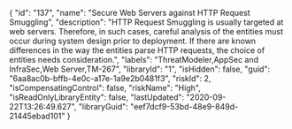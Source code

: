 {
  "id": "137",
  "name": "Secure Web Servers against HTTP Request Smuggling",
  "description": "HTTP Request Smuggling is usually targeted at web servers. Therefore, in such cases, careful analysis of the entities must occur during system design prior to deployment. If there are known differences in the way the entities parse HTTP requests, the choice of entities needs consideration.",
  "labels": "ThreatModeler,AppSec and InfraSec,Web Server,TM-267",
  "libraryId": "1",
  "isHidden": false,
  "guid": "6aa8ac0b-bffb-4e0c-a17e-1a9e2b0481f3",
  "riskId": 2,
  "isCompensatingControl": false,
  "riskName": "High",
  "isReadOnlyLibraryEntity": false,
  "lastUpdated": "2020-09-22T13:26:49.627",
  "libraryGuid": "eef7dcf9-53bd-48e9-849d-21445ebad101"
}
